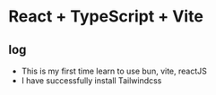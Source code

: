 # React + TypeScript + Vite

## log

- This is my first time learn to use bun, vite, reactJS  
- I have successfully install Tailwindcss
